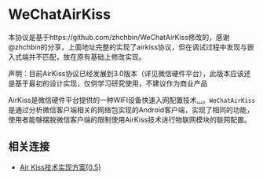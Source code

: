 # WeChatAirKiss
本协议是基于https://github.com/zhchbin/WeChatAirKiss修改的，感谢@zhchbin的分享，上面地址完整的实现了airkiss协议，但在调试过程中发现与嵌入式端并不匹配，故在原有基础上修改实现。

声明：目前AirKiss协议已经发展到3.0版本（详见微信硬件平台），此版本应该还是基于最初的设计实现，仅供学习研究使用，不建议作为商业产品

AirKiss是微信硬件平台提供的一种WIFI设备快速入网配置技术[...](http://iot.weixin.qq.com/document-7_1.html)。`WeChatAirKiss`是通过分析微信客户端相关的网络包实现的Android客户端，实现了相同的功能，使用者能够摆脱微信客户端的限制使用AirKiss技术进行物联网模块的联网配置。



## 相关连接
* [Air Kiss技术实现方案(0.5)](http://wenku.baidu.com/view/a5d51c18561252d380eb6eab.html)
